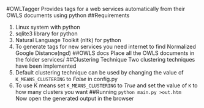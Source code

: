 #OWLTagger
Provides tags for a web services automatically from their OWLS documents using python
##Requirements
1. Linux system with python
2. sqlite3 library for python
3. Natural Language Toolkit (nltk) for python
4. To generate tags for new services you need internet to find Normalized Google Distance(ngd)
##OWLS docs
Place all the OWLS documents in the folder services/
##Clustering Technique
Two clustering techniques have been implemented
1. Default clustering technique can be used by changing the value of <code>K_MEANS_CLUSTERING</code> to <i>False</i> in config.py
2. To use K means set  <code>K_MEANS_CLUSTERING</code> to <i>True</i> and set the value of <code>K</code> to how many clusters you want
##Running
<code>python main.py \>out.htm</code>  
Now open the generated output in the browser
